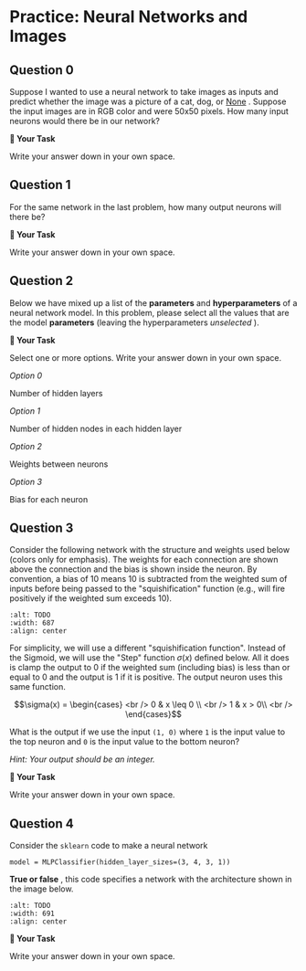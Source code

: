 # <i class="far fa-edit fa-fw"></i> Practice: Neural Networks and Images

## Question 0

Suppose I wanted to use a neural network to take images as inputs and predict whether the image was a picture of a cat, dog, or [None](https://media.giphy.com/media/4YWu31EsM1ToJnAzqc/giphy.gif) . Suppose the input images are in RGB color and were 50x50 pixels. How many input neurons would there be in our network?

**📝 Your Task**

Write your answer down in your own space.

## Question 1

For the same network in the last problem, how many output neurons will there be?

**📝 Your Task**

Write your answer down in your own space.

## Question 2

Below we have mixed up a list of the **parameters** and **hyperparameters** of a neural network model. In this problem, please select all the values that are the model **parameters** (leaving the hyperparameters _unselected_ ).

**📝 Your Task**

Select one or more options. Write your answer down in your own space.

_<i class="far fa-circle fa-fw"></i> Option 0_

Number of hidden layers

_<i class="far fa-circle fa-fw"></i> Option 1_

Number of hidden nodes in each hidden layer

_<i class="far fa-circle fa-fw"></i> Option 2_

Weights between neurons

_<i class="far fa-circle fa-fw"></i> Option 3_

Bias for each neuron

## Question 3

Consider the following network with the structure and weights used below (colors only for emphasis). The weights for each connection are shown above the connection and the bias is shown inside the neuron. By convention, a bias of 10 means 10 is subtracted from the weighted sum of inputs before being passed to the "squishification" function (e.g., will fire positively if the weighted sum exceeds 10).

```{image} https://static.us.edusercontent.com/files/Kd786GuC8sNauSwZzfnpO6JO
:alt: TODO
:width: 687
:align: center
```

For simplicity, we will use a different "squishification function". Instead of the Sigmoid, we will use the "Step" function $\sigma(x)$ defined below. All it does is clamp the output to 0 if the weighted sum (including bias) is less than or equal to 0 and the output is 1 if it is positive. The output neuron uses this same function.

$$\sigma(x) = \begin{cases} <br /> 0 & x \leq 0 \\ <br /> 1 & x > 0\\ <br /> \end{cases}$$

What is the output if we use the input `(1, 0)` where `1` is the input value to the top neuron and `0` is the input value to the bottom neuron?

_Hint: Your output should be an integer._

**📝 Your Task**

Write your answer down in your own space.

## Question 4

Consider the `sklearn` code to make a neural network

```text
model = MLPClassifier(hidden_layer_sizes=(3, 4, 3, 1))

```

**True or false** , this code specifies a network with the architecture shown in the image below.

```{image} https://static.us.edusercontent.com/files/p4aQn7nnk0h3DqYetAKV4blO
:alt: TODO
:width: 691
:align: center
```

**📝 Your Task**

Write your answer down in your own space.
